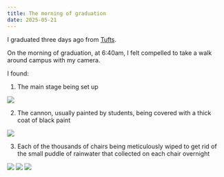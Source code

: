 ```yaml
---
title: The morning of graduation
date: 2025-05-21
---
```


I graduated three days ago from [Tufts](https://tufts.ben.page).

On the morning of graduation, at 6:40am, I felt compelled to take a walk around campus with my camera.

I found:

1. The main stage being set up

![](../../assets/posts/graduation-morning/DSCF4985.JPG)

2. The cannon, usually painted by students, being covered with a thick coat of black paint

![](../../assets/posts/graduation-morning/DSCF4989.JPG)

3. Each of the thousands of chairs being meticulously wiped to get rid of the small puddle of rainwater that collected on each chair overnight

![](../../assets/posts/graduation-morning/DSCF4993.JPG)
![](../../assets/posts/graduation-morning/DSCF4992.JPG)
![](../../assets/posts/graduation-morning/DSCF4998.JPG)
